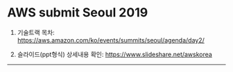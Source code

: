 # AWS submit Seoul 2019

1. 기술트랙 목차: https://aws.amazon.com/ko/events/summits/seoul/agenda/day2/  

2. 슬라이드(ppt형식) 상세내용 확인: https://www.slideshare.net/awskorea  

---
